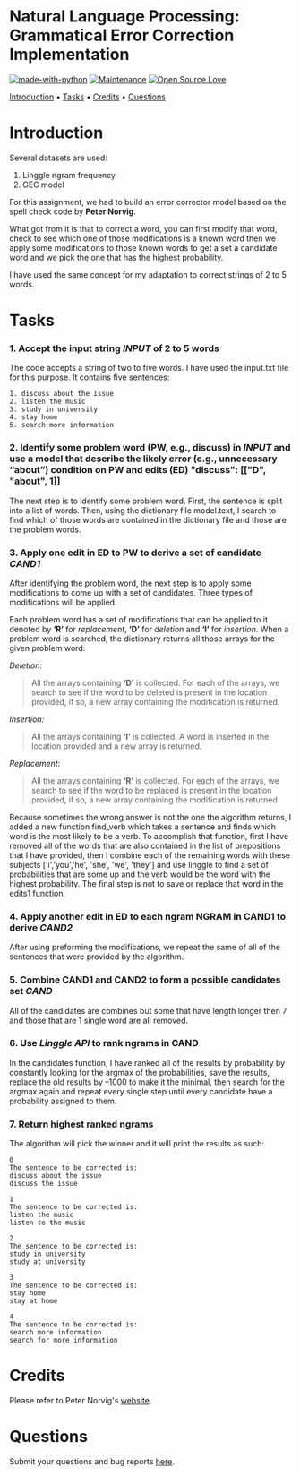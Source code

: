 # Natural Language Processing: Grammatical Error Correction Implementation

[![made-with-python](https://img.shields.io/badge/Made%20with-Python-1f425f.svg)](https://www.python.org/)
[![Maintenance](https://img.shields.io/badge/Maintained%3F-yes-green.svg)](https://github.com/luowensheng/Natural-Language-Processing-Grammatical-Error-Correction-/pulse)
[![Open Source Love](https://badges.frapsoft.com/os/v2/open-source.svg?v=103)](https://github.com/luowensheng)

[Introduction](#Introduction) • [Tasks](#Tasks) • [Credits](#Credits) • [Questions](#Questions)

</center>


# Introduction
Several datasets are used: 
1. Linggle ngram frequency
2. GEC model

For this assignment, we had to build an error corrector model based on the spell check code by **Peter Norvig**.

What got from it is that to correct a word, you can first modify that word, check to see which one of those modifications is a known word then we apply some modifications to those known words to get a set a candidate word and we pick the one that has the highest probability.

I have used the same concept for my adaptation to correct strings of 2 to 5 words.

# Tasks
### **1. Accept the input string *INPUT* of 2 to 5 words**
The code accepts a string of two to five words. I have used the input.txt file for this purpose. It contains five sentences:
```
1. discuss about the issue
2. listen the music
3. study in university
4. stay home
5. search more information
```

### **2. Identify some problem word (PW, e.g., discuss) in *INPUT* and use a model that describe the likely error (e.g., unnecessary “about”) condition on PW and edits (ED) "discuss": [["D", "about", 1]]**
The next step is to identify some problem word. First, the sentence is split into a
list of words. Then, using the dictionary file model.text, I search to find which of
those words are contained in the dictionary file and those are the problem words.

### **3. Apply one edit in ED to PW to derive a set of candidate *CAND1***
After identifying the problem word, the next step is to apply some modifications to
come up with a set of candidates. Three types of modifications will be applied.

Each problem word has a set of modifications that can be applied to it denoted by
**‘R’** for *replacement*, **‘D’** for *deletion* and **‘I’** for *insertion*. When a problem word is
searched, the dictionary returns all those arrays for the given problem word.

*Deletion:*
>All the arrays containing **‘D’** is collected. For each of the arrays, we search to see if the word to be deleted is present in the location provided, if so, a new array
containing the modification is returned.

*Insertion:*
>All the arrays containing **‘I’** is collected. A word is inserted in the location
provided and a new array is returned.

*Replacement:*
>All the arrays containing **‘R’** is collected. For each of the arrays, we search to see if
the word to be replaced is present in the location provided, if so, a new array
containing the modification is returned.

Because sometimes the wrong answer is not the one the algorithm returns, I added a
new function find_verb which takes a sentence and finds which word is the most
likely to be a verb. To accomplish that function, first I have removed all of the
words that are also contained in the list of prepositions that I have provided, then I
combine each of the remaining words with these subjects ['i','you','he', 'she', 'we',
'they'] and use linggle to find a set of probabilities that are some up and the verb
would be the word with the highest probability. The final step is not to save or
replace that word in the edits1 function.

### **4. Apply another edit in ED to each ngram NGRAM in CAND1 to derive *CAND2***
After using preforming the modifications, we repeat the same of all of the
sentences that were provided by the algorithm.

### **5. Combine CAND1 and CAND2 to form a possible candidates set *CAND***
All of the candidates are combines but some that have length longer then 7 and
those that are 1 single word are all removed.

### **6. Use *Linggle API* to rank ngrams in CAND**
In the candidates function, I have ranked all of the results by probability by
constantly looking for the argmax of the probabilities, save the results, replace the
old results by –1000 to make it the minimal, then search for the argmax again and
repeat every single step until every candidate have a probability assigned to them.

### **7. Return highest ranked ngrams**
The algorithm will pick the winner and it will print the results as such:

```
0
The sentence to be corrected is:
discuss about the issue
discuss the issue

1
The sentence to be corrected is:
listen the music
listen to the music

2
The sentence to be corrected is:
study in university
study at university

3
The sentence to be corrected is:
stay home
stay at home

4
The sentence to be corrected is:
search more information
search for more information
```

# Credits
Please refer to Peter Norvig's [website](https://norvig.com/spell-correct.html).

# Questions
Submit your questions and bug reports [here](https://github.com/luowensheng/Natural-Language-Processing-Grammatical-Error-Correction-/issues).
